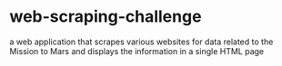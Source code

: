 # web-scraping-challenge
a web application that scrapes various websites for data related to the Mission to Mars and displays the information in a single HTML page
